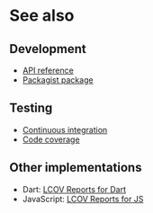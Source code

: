 # See also

## Development
- [API reference](https://cedx.github.io/lcov.php/api)
- [Packagist package](https://packagist.org/packages/cedx/lcov)

## Testing
- [Continuous integration](https://travis-ci.org/cedx/lcov.php)
- [Code coverage](https://coveralls.io/github/cedx/lcov.php)

## Other implementations
- Dart: [LCOV Reports for Dart](https://cedx.github.io/lcov.dart)
- JavaScript: [LCOV Reports for JS](https://cedx.github.io/lcov.js)
